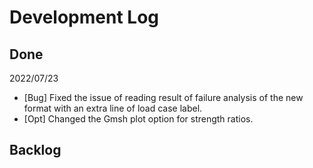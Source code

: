 # Development Log


## Done

2022/07/23

- [Bug] Fixed the issue of reading result of failure analysis of the new format with an extra line of load case label.
- [Opt] Changed the Gmsh plot option for strength ratios.


## Backlog



